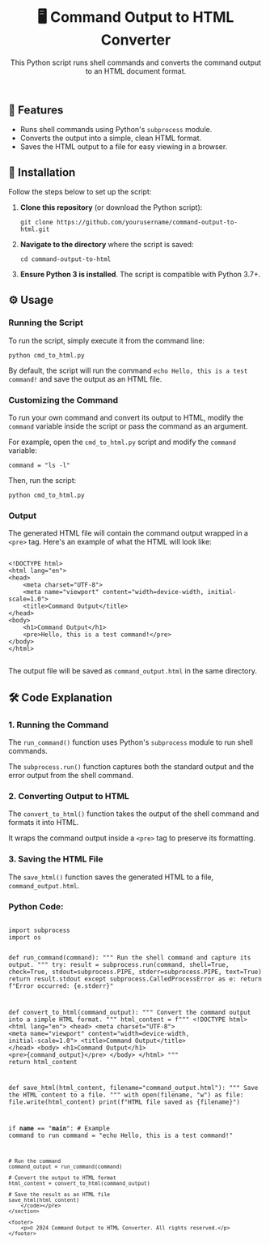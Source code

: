 <!DOCTYPE html>
<html lang="en">
<head>
    <meta charset="UTF-8">
    <meta name="viewport" content="width=device-width, initial-scale=1.0">
</head>
<body>
    <header>
        <h1>🖥️ Command Output to HTML Converter</h1>
        <p>This Python script runs shell commands and converts the command output to an HTML document format.</p>
    </header>
    <section>
        <h2>🔧 Features</h2>
        <ul>
            <li>Runs shell commands using Python's <code>subprocess</code> module.</li>
            <li>Converts the output into a simple, clean HTML format.</li>
            <li>Saves the HTML output to a file for easy viewing in a browser.</li>
        </ul>
    </section>
    <section>
        <h2>🔧 Installation</h2>
        <p>Follow the steps below to set up the script:</p>
        <ol>
            <li><strong>Clone this repository</strong> (or download the Python script):
                <pre><code>git clone https://github.com/yourusername/command-output-to-html.git</code></pre>
            </li>
            <li><strong>Navigate to the directory</strong> where the script is saved:
                <pre><code>cd command-output-to-html</code></pre>
            </li>
            <li><strong>Ensure Python 3 is installed</strong>. The script is compatible with Python 3.7+.</li>
        </ol>
    </section>
    <section>
        <h2>⚙️ Usage</h2>
        <h3>Running the Script</h3>
        <p>To run the script, simply execute it from the command line:</p>
        <pre><code>python cmd_to_html.py</code></pre>
        <p>By default, the script will run the command <code>echo Hello, this is a test command!</code> and save the output as an HTML file.</p>
        <h3>Customizing the Command</h3>
        <p>To run your own command and convert its output to HTML, modify the <code>command</code> variable inside the script or pass the command as an argument.</p>
        <p>For example, open the <code>cmd_to_html.py</code> script and modify the <code>command</code> variable:</p>
        <pre><code>command = "ls -l"</code></pre>
        <p>Then, run the script:</p>
        <pre><code>python cmd_to_html.py</code></pre>
        <h3>Output</h3>
        <p>The generated HTML file will contain the command output wrapped in a <code>&lt;pre&gt;</code> tag. Here's an example of what the HTML will look like:</p>
        <pre><code>
&lt;!DOCTYPE html&gt;
&lt;html lang="en"&gt;
&lt;head&gt;
    &lt;meta charset="UTF-8"&gt;
    &lt;meta name="viewport" content="width=device-width, initial-scale=1.0"&gt;
    &lt;title&gt;Command Output&lt;/title&gt;
&lt;/head&gt;
&lt;body&gt;
    &lt;h1&gt;Command Output&lt;/h1&gt;
    &lt;pre&gt;Hello, this is a test command!&lt;/pre&gt;
&lt;/body&gt;
&lt;/html&gt;
        </code></pre>
        <p>The output file will be saved as <code>command_output.html</code> in the same directory.</p>
    </section>
    <section>
        <h2>🛠️ Code Explanation</h2>
        <h3>1. Running the Command</h3>
        <p>The <code>run_command()</code> function uses Python's <code>subprocess</code> module to run shell commands.</p>
        <p>The <code>subprocess.run()</code> function captures both the standard output and the error output from the shell command.</p>
        <h3>2. Converting Output to HTML</h3>
        <p>The <code>convert_to_html()</code> function takes the output of the shell command and formats it into HTML.</p>
        <p>It wraps the command output inside a <code>&lt;pre&gt;</code> tag to preserve its formatting.</p>
        <h3>3. Saving the HTML File</h3>
        <p>The <code>save_html()</code> function saves the generated HTML to a file, <code>command_output.html</code>.</p>
        <h3>Python Code:</h3>
        <pre><code>
import subprocess
import os

def run_command(command):
    """ Run the shell command and capture its output. """
    try:
        result = subprocess.run(command, shell=True, check=True, stdout=subprocess.PIPE, stderr=subprocess.PIPE, text=True)
        return result.stdout
    except subprocess.CalledProcessError as e:
        return f"Error occurred: {e.stderr}"

def convert_to_html(command_output):
    """ Convert the command output into a simple HTML format. """
    html_content = f"""
    &lt;!DOCTYPE html&gt;
    &lt;html lang="en"&gt;
    &lt;head&gt;
        &lt;meta charset="UTF-8"&gt;
        &lt;meta name="viewport" content="width=device-width, initial-scale=1.0"&gt;
        &lt;title&gt;Command Output&lt;/title&gt;
    &lt;/head&gt;
    &lt;body&gt;
        &lt;h1&gt;Command Output&lt;/h1&gt;
        &lt;pre&gt;{command_output}&lt;/pre&gt;
    &lt;/body&gt;
    &lt;/html&gt;
    """
    return html_content

def save_html(html_content, filename="command_output.html"):
    """ Save the HTML content to a file. """
    with open(filename, "w") as file:
        file.write(html_content)
    print(f"HTML file saved as {filename}")

if __name__ == "__main__":
    # Example command to run
    command = "echo Hello, this is a test command!"
    
    # Run the command
    command_output = run_command(command)
    
    # Convert the output to HTML format
    html_content = convert_to_html(command_output)
    
    # Save the result as an HTML file
    save_html(html_content)
        </code></pre>
    </section>

    <footer>
        <p>© 2024 Command Output to HTML Converter. All rights reserved.</p>
    </footer>
</body>
</html>
